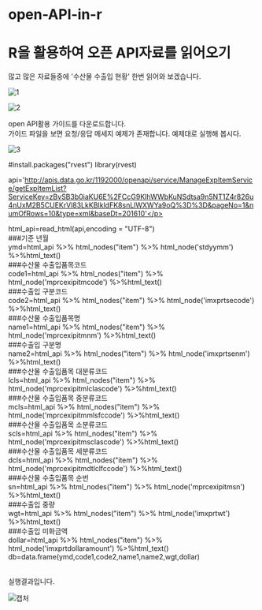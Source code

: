 # open-API-in-r

<html>
<body>
<h1>R을 활용하여 오픈 API자료를 읽어오기</h1>
  많고 많은 자료들중에 '수산물 수출입 현황' 한번 읽어와 보겠습니다.<br>
  
  ![1](https://user-images.githubusercontent.com/49007889/55310216-debaed80-549a-11e9-9c04-4cad500d5a5c.PNG)
  
  ![2](https://user-images.githubusercontent.com/49007889/55310227-e5e1fb80-549a-11e9-9d61-24c9b0417c04.PNG)
  
  open API활용 가이드를 다운로드합니다.<br>
  가이드 파일을 보면 요청/응답 메세지 예제가 존재합니다. 예제대로 실행해 봅시다.<br>
  
  ![3](https://user-images.githubusercontent.com/49007889/55310523-93550f00-549b-11e9-8ca3-ff6341d2acb1.PNG)
  
  


<p>
#install.packages("rvest")
library(rvest)

api='http://apis.data.go.kr/1192000/openapi/service/ManageExpItemService/getExpItemList?ServiceKey=zBvSB3b0iaKU6E%2FCcG9KIhWWbKuNSdtsa9n5NT1Z4r826u4nUxM2B5CUEKrVl83LkKBIkldFK8snLlWXWYa9oQ%3D%3D&pageNo=1&numOfRows=10&type=xml&baseDt=201610'</p>

<p>
html_api=read_html(api,encoding = "UTF-8")<br>
###기준 년월<br>
ymd=html_api %>% html_nodes("item") %>% html_node('stdyymm') %>%html_text()<br>
###수산물 수출입품목코드<br>
code1=html_api %>% html_nodes("item") %>% html_node('mprcexipitmcode') %>%html_text()<br>
###수출입 구분코드<br>
code2=html_api %>% html_nodes("item") %>% html_node('imxprtsecode') %>%html_text()<br>
###수산물 수출입품목명<br>
name1=html_api %>% html_nodes("item") %>% html_node('mprcexipitmnm') %>%html_text()<br>
###수출입 구분명<br>
name2=html_api %>% html_nodes("item") %>% html_node('imxprtsenm') %>%html_text()<br>
###수산물 수출입품목 대분류코드<br>
lcls=html_api %>% html_nodes("item") %>% html_node('mprcexipitmlclascode') %>%html_text()<br>   
###수산물 수출입품목 중분류코드<br>
mcls=html_api %>% html_nodes("item") %>% html_node('mprcexipitmmlsfccode') %>%html_text()<br>
###수산물 수출입품목 소분류코드<br>
scls=html_api %>% html_nodes("item") %>% html_node('mprcexipitmsclascode') %>%html_text()<br>   
###수산물 수출입품목 세분류코드<br>
dcls=html_api %>% html_nodes("item") %>% html_node('mprcexipitmdtlclfccode') %>%html_text()<br>   
###수산물 수출입품목 순번<br>
sn=html_api %>% html_nodes("item") %>% html_node('mprcexipitmsn') %>%html_text()<br>
###수출입 중량<br>
wgt=html_api %>% html_nodes("item") %>% html_node('imxprtwt') %>%html_text()<br>
###수출입 미화금액<br>
dollar=html_api %>% html_nodes("item") %>% html_node('imxprtdollaramount') %>%html_text()<br>
db=data.frame(ymd,code1,code2,name1,name2,wgt,dollar)<br>
  </p>
</body>
<br>
실행결과입니다.

![캡처](https://user-images.githubusercontent.com/49007889/55308971-3c4d3b00-5497-11e9-97b4-543533dc09d8.PNG)

</html>
